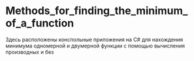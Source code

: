# Methods_for_finding_the_minimum_of_a_function
Здесь расположены конспольные приложения на C# для нахождения минимума одномерной и двумерной функции с помощью вычисления производных и без 
